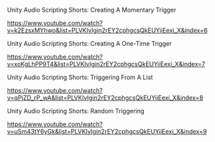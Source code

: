 
Unity Audio Scripting Shorts: Creating A Momentary Trigger

https://www.youtube.com/watch?v=k2EzsxMYhwo&list=PLVKIvIgin2rEY2cphgcsQkEUYiiEexi_X&index=6

Unity Audio Scripting Shorts: Creating A One-Time Trigger

https://www.youtube.com/watch?v=xoKgLhPP9T4&list=PLVKIvIgin2rEY2cphgcsQkEUYiiEexi_X&index=7

Unity Audio Scripting Shorts: Triggering From A List

https://www.youtube.com/watch?v=qPjZD_rP_wA&list=PLVKIvIgin2rEY2cphgcsQkEUYiiEexi_X&index=8

Unity Audio Scripting Shorts: Random Triggering

https://www.youtube.com/watch?v=uSm43tY6yGk&list=PLVKIvIgin2rEY2cphgcsQkEUYiiEexi_X&index=9

